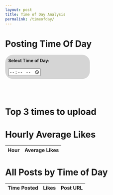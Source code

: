 ```yaml
---
layout: post
title: Time of Day Analysis
permalink: /timeofday/
---
```


<head>
  <title>Time of Day</title>
  <style>
    .container {
      background: #bbbbbb99;
      padding: 10px;
      width: 50%;
      align-items: center;
      border-radius: 25px;
    }

    input {
      border-radius: 25px;
      padding: 5px;
    }

    #estimateContainer {
      margin-top: 10px;
    }
  </style>
</head>

<body>
  <h1>Posting Time Of Day</h1>

  <!-- Time Input UI -->
  <div class="container">
    <label for="timeInput"><strong>Select Time of Day:</strong></label><br><br>
    <input type="time" id="timeInput" name="timeInput">
    <div id="estimateContainer" style="display:none;">
      <p><strong>Estimated Likes/Views:</strong> <span id="estimateOutput">...</span></p>
    </div>
  </div>

  <br><br>
  <h1>Top 3 times to upload</h1>

  <h1>Hourly Average Likes</h1>
  <table id="averagesTable">
    <thead>
      <tr>
        <th>Hour</th>
        <th>Average Likes</th>
      </tr>
    </thead>
    <tbody>
      <!-- Data will be inserted here -->
    </tbody>
  </table>

  <h1>All Posts by Time of Day</h1>
  <table id="postsTable">
    <thead>
      <tr>
        <th>Time Posted</th>
        <th>Likes</th>
        <th>Post URL</th>
      </tr>
    </thead>
    <tbody>
      <!-- Data gets inserted here -->
    </tbody>
  </table>

  <script type="module">
    let hourlyAverages = {};

    // Fetch hourly averages once and store them
    fetch('http://127.0.0.1:8887/api/optimaltime')
      .then(response => response.json())
      .then(data => {
        hourlyAverages = data.hourly_averages;

        const tableBody = document.querySelector('#averagesTable tbody');
        const averages = hourlyAverages;

        const averageEntries = Object.entries(averages).map(([hour, avg]) => [parseInt(hour), avg]);

        const top3 = [...averageEntries].sort((a, b) => b[1] - a[1]).slice(0, 3);
        const rankings = ["1st", "2nd", "3rd"];
        const colors = ["#fff9e6", "#f3f3f3", "#fef5eb"];

        const topList = document.createElement('ul');
        topList.style.listStyle = 'none';
        topList.style.paddingLeft = '0';

        top3.forEach(([hour, avg], index) => {
          const listItem = document.createElement('li');
          listItem.textContent = `${rankings[index]}: ${formatHour(hour)} — Avg Likes: ${avg.toFixed(2)}`;
          listItem.style.backgroundColor = colors[index];
          listItem.style.padding = '8px';
          listItem.style.marginBottom = '5px';
          listItem.style.borderRadius = '12px';
          listItem.style.color = '#333';
          listItem.style.fontWeight = '500';
          topList.appendChild(listItem);
        });

        document.querySelector('h1:nth-of-type(2)').after(topList);

        const sortedHours = averageEntries.sort((a, b) => a[0] - b[0]);

        sortedHours.forEach(([hour, avg]) => {
          const row = document.createElement('tr');
          row.innerHTML = `
            <td>${formatHour(hour)}</td>
            <td>${avg.toFixed(2)}</td>
          `;
          tableBody.appendChild(row);
        });
      })
      .catch(error => {
        console.error('Error fetching data:', error);
        alert('Failed to load average data from the server.');
      });

    fetch('http://127.0.0.1:8887/api/timeofdayposts')
      .then(response => response.json())
      .then(data => {
        const postTable = document.querySelector('#postsTable tbody');
        const posts = data.posts;

        posts.sort((a, b) => a.time_of_day - b.time_of_day);

        posts.forEach(post => {
          const row = document.createElement('tr');
          row.innerHTML = `
            <td>${formatHour(post.time_of_day)}</td>
            <td>${post.likes_views}</td>
            <td><a href="${post.url}" target="_blank">${post.url}</a></td>
          `;
          postTable.appendChild(row);
        });
      })
      .catch(error => {
        console.error('Error loading posts table:', error);
      });

    function formatHour(hour) {
      const h = parseInt(hour);
      const period = h >= 12 ? 'PM' : 'AM';
      const formattedHour = h % 12 === 0 ? 12 : h % 12;
      return `${formattedHour} ${period}`;
    }

    // Time input -> show estimate
    const timeInput = document.getElementById('timeInput');
    const estimateContainer = document.getElementById('estimateContainer');
    const estimateOutput = document.getElementById('estimateOutput');

    timeInput.addEventListener('change', () => {
      const time = timeInput.value;
      if (!time) return;

      const hour = parseInt(time.split(':')[0]);
      if (hour in hourlyAverages) {
        const estimate = hourlyAverages[hour];
        estimateOutput.textContent = estimate.toFixed(2);
        estimateContainer.style.display = 'block';
      } else {
        estimateOutput.textContent = 'No data';
        estimateContainer.style.display = 'block';
      }
    });
  </script>
</body>

